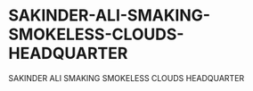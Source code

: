 # SAKINDER-ALI-SMAKING-SMOKELESS-CLOUDS-HEADQUARTER
SAKINDER ALI SMAKING SMOKELESS CLOUDS HEADQUARTER
